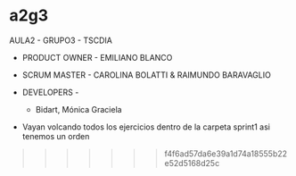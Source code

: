 # a2g3

AULA2 - GRUPO3 - TSCDIA

* PRODUCT OWNER - EMILIANO BLANCO

* SCRUM MASTER - CAROLINA BOLATTI & RAIMUNDO BARAVAGLIO

* DEVELOPERS - 
    *   Bidart, Mónica Graciela


* Vayan volcando todos los ejercicios dentro de la carpeta sprint1 asi tenemos un orden 
>>>>>>> f4f6ad57da6e39a1d74a18555b22e52d5168d25c

